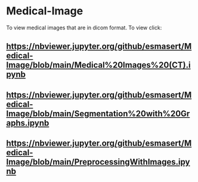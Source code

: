 # Medical-Image

To view medical images that are in dicom format. 
To view click: 

https://nbviewer.jupyter.org/github/esmasert/Medical-Image/blob/main/Medical%20Images%20(CT).ipynb 
-
https://nbviewer.jupyter.org/github/esmasert/Medical-Image/blob/main/Segmentation%20with%20Graphs.ipynb
-
https://nbviewer.jupyter.org/github/esmasert/Medical-Image/blob/main/PreprocessingWithImages.ipynb
-
